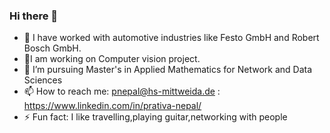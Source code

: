 ### Hi there 👋

- 🔭 I have worked with automotive industries like Festo GmbH and Robert Bosch GmbH.
- 🎯I am working on Computer vision project.
- 🌱 I’m pursuing Master's in Applied Mathematics for Network and Data Sciences
- 📫 How to reach me: pnepal@hs-mittweida.de
                    : https://www.linkedin.com/in/prativa-nepal/                  
- ⚡ Fun fact: I like travelling,playing guitar,networking with people

